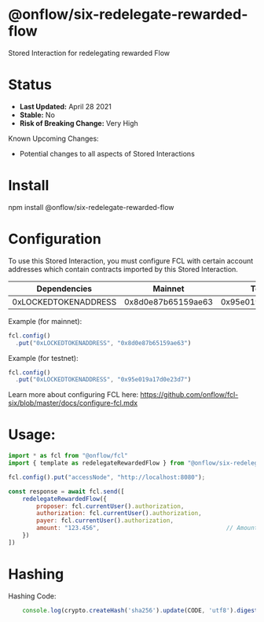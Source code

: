 # @onflow/six-redelegate-rewarded-flow

Stored Interaction for redelegating rewarded Flow

# Status

- **Last Updated:** April 28 2021
- **Stable:** No
- **Risk of Breaking Change:** Very High

Known Upcoming Changes:

- Potential changes to all aspects of Stored Interactions

# Install

npm install @onflow/six-redelegate-rewarded-flow

# Configuration 

To use this Stored Interaction, you must configure FCL with certain account addresses which contain contracts imported by this Stored Interaction.

| Dependencies          | Mainnet            | Testnet            |
| --------------------- | ------------------ | ------------------ |
| 0xLOCKEDTOKENADDRESS  | 0x8d0e87b65159ae63 | 0x95e019a17d0e23d7 |

Example (for mainnet):

```javascript
fcl.config()
  .put("0xLOCKEDTOKENADDRESS", "0x8d0e87b65159ae63")
```

Example (for testnet):

```javascript
fcl.config()
  .put("0xLOCKEDTOKENADDRESS", "0x95e019a17d0e23d7")
```

Learn more about configuring FCL here: https://github.com/onflow/fcl-six/blob/master/docs/configure-fcl.mdx

# Usage:

```javascript
import * as fcl from "@onflow/fcl"
import { template as redelegateRewardedFlow } from "@onflow/six-redelegate-rewarded-flow"

fcl.config().put("accessNode", "http://localhost:8080");

const response = await fcl.send([
    redelegateRewardedFlow({
        proposer: fcl.currentUser().authorization,
        authorization: fcl.currentUser().authorization,     
        payer: fcl.currentUser().authorization,             
        amount: "123.456",                                    // Amount as a String representing a Cadence UFix64
    })
])

```

# Hashing

Hashing Code:
```javascript
    console.log(crypto.createHash('sha256').update(CODE, 'utf8').digest('hex'))
```